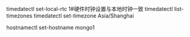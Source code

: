 timedatectl set-local-rtc 1#硬件时钟设置与本地时钟一致
timedatectl list-timezones
timedatectl set-timezone Asia/Shanghai

hostnamectl set-hostname mongo1
